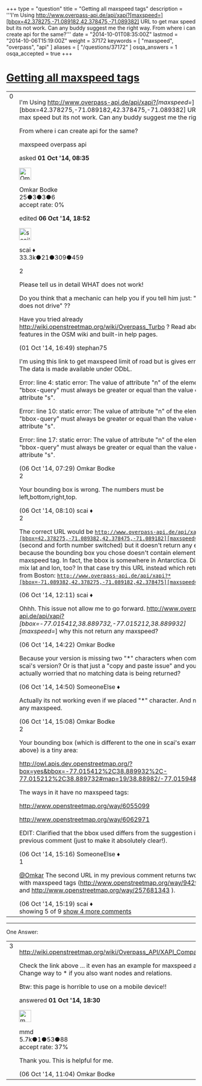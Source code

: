 +++
type = "question"
title = "Getting all maxspeed tags"
description = '''I&#x27;m Using http://www.overpass-api.de/api/xapi?[maxspeed=][bbox=42.378275,-71.089182,42.378475,-71.089382] URL to get max speed but its not work. Can any buddy suggest me the right way. From where i can create api for the same?'''
date = "2014-10-01T08:35:00Z"
lastmod = "2014-10-06T15:19:00Z"
weight = 37172
keywords = [ "maxspeed", "overpass", "api" ]
aliases = [ "/questions/37172" ]
osqa_answers = 1
osqa_accepted = true
+++

<div class="headNormal">

# [Getting all maxspeed tags](/questions/37172/getting-all-maxspeed-tags)

</div>

<div id="main-body">

<div id="askform">

<table id="question-table" style="width:100%;">
<colgroup>
<col style="width: 50%" />
<col style="width: 50%" />
</colgroup>
<tbody>
<tr>
<td style="width: 30px; vertical-align: top"><div class="vote-buttons">
<span id="post-37172-upvote" class="ajax-command post-vote up" rel="nofollow" title="I like this post (click again to cancel)"> </span>
<div id="post-37172-score" class="post-score" title="current number of votes">
0
</div>
<span id="post-37172-downvote" class="ajax-command post-vote down" rel="nofollow" title="I dont like this post (click again to cancel)"> </span> <span id="favorite-mark" class="ajax-command favorite-mark" rel="nofollow" title="mark/unmark this question as favorite (click again to cancel)"> </span>
<div id="favorite-count" class="favorite-count">
&#10;</div>
</div></td>
<td><div id="item-right">
<div class="question-body">
<p>I'm Using <a href="http://www.overpass-api.de/api/xapi?">http://www.overpass-api.de/api/xapi?</a><em>[maxspeed=</em>][bbox=42.378275,-71.089182,42.378475,-71.089382] URL to get max speed but its not work. Can any buddy suggest me the right way.</p>
<p>From where i can create api for the same?</p>
</div>
<div id="question-tags" class="tags-container tags">
<span class="post-tag tag-link-maxspeed" rel="tag" title="see questions tagged &#39;maxspeed&#39;">maxspeed</span> <span class="post-tag tag-link-overpass" rel="tag" title="see questions tagged &#39;overpass&#39;">overpass</span> <span class="post-tag tag-link-api" rel="tag" title="see questions tagged &#39;api&#39;">api</span>
</div>
<div id="question-controls" class="post-controls">
&#10;</div>
<div class="post-update-info-container">
<div class="post-update-info post-update-info-user">
<p>asked <strong>01 Oct '14, 08:35</strong></p>
<img src="https://secure.gravatar.com/avatar/a85348500bd1961aaf51907b736e9c77?s=32&amp;d=identicon&amp;r=g" class="gravatar" width="32" height="32" alt="Omkar%20Bodke&#39;s gravatar image" />
<p><span>Omkar Bodke</span><br />
<span class="score" title="25 reputation points">25</span><span title="3 badges"><span class="badge1">●</span><span class="badgecount">3</span></span><span title="3 badges"><span class="silver">●</span><span class="badgecount">3</span></span><span title="6 badges"><span class="bronze">●</span><span class="badgecount">6</span></span><br />
<span class="accept_rate" title="Rate of the user&#39;s accepted answers">accept rate:</span> <span title="Omkar Bodke has no accepted answers">0%</span></p>
</div>
<div class="post-update-info post-update-info-edited">
<p><span> edited <strong>06 Oct '14, 18:52</strong> </span></p>
<img src="https://secure.gravatar.com/avatar/52d3234f3be58156770e8a91d575bfbd?s=32&amp;d=identicon&amp;r=g" class="gravatar" width="32" height="32" alt="scai&#39;s gravatar image" />
<p><span>scai ♦</span><br />
<span class="score" title="33317 reputation points"><span>33.3k</span></span><span title="21 badges"><span class="badge1">●</span><span class="badgecount">21</span></span><span title="309 badges"><span class="silver">●</span><span class="badgecount">309</span></span><span title="459 badges"><span class="bronze">●</span><span class="badgecount">459</span></span></p>
</div>
</div>
<div id="comments-container-37172" class="comments-container">
<span id="37193"></span>
<div id="comment-37193" class="comment">
<div id="post-37193-score" class="comment-score">
2
</div>
<div class="comment-text">
<p>Please tell us in detail WHAT does not work!</p>
<p>Do you think that a mechanic can help you if you tell him just: "my car does not drive" ??</p>
<p>Have you tried already <a href="http://wiki.openstreetmap.org/wiki/Overpass_Turbo">http://wiki.openstreetmap.org/wiki/Overpass_Turbo</a> ? Read about all its features in the OSM wiki and built-in help pages.</p>
</div>
<div id="comment-37193-info" class="comment-info">
<span class="comment-age">(01 Oct '14, 16:49)</span> <span class="comment-user userinfo">stephan75</span>
</div>
</div>
<span id="37327"></span>
<div id="comment-37327" class="comment not_top_scorer">
<div id="post-37327-score" class="comment-score">
&#10;</div>
<div class="comment-text">
<p>I'm using this link to get maxspeed limit of road but is gives error like The data is made available under ODbL.</p>
<p>Error: line 4: static error: The value of attribute "n" of the element "bbox-query" must always be greater or equal than the value of attribute "s".</p>
<p>Error: line 10: static error: The value of attribute "n" of the element "bbox-query" must always be greater or equal than the value of attribute "s".</p>
<p>Error: line 17: static error: The value of attribute "n" of the element "bbox-query" must always be greater or equal than the value of attribute "s".</p>
</div>
<div id="comment-37327-info" class="comment-info">
<span class="comment-age">(06 Oct '14, 07:29)</span> <span class="comment-user userinfo">Omkar Bodke</span>
</div>
</div>
<span id="37329"></span>
<div id="comment-37329" class="comment">
<div id="post-37329-score" class="comment-score">
2
</div>
<div class="comment-text">
<p>Your bounding box is wrong. The numbers must be left,bottom,right,top.</p>
</div>
<div id="comment-37329-info" class="comment-info">
<span class="comment-age">(06 Oct '14, 08:10)</span> <span class="comment-user userinfo">scai ♦</span>
</div>
</div>
<span id="37337"></span>
<div id="comment-37337" class="comment">
<div id="post-37337-score" class="comment-score">
2
</div>
<div class="comment-text">
<p>The correct URL would be <a href="http://www.overpass-api.de/api/xapi?*%5Bbbox=42.378275,-71.089382,42.378475,-71.089182%5D%5Bmaxspeed=*%5D"><code>http://www.overpass-api.de/api/xapi?*[bbox=42.378275,-71.089382,42.378475,-71.089182][maxspeed=*]</code></a> (second and forth number switched) but it doesn't return any elements because the bounding box you chose doesn't contain elements with a maxspeed tag. In fact, the bbox is somewhere in Antarctica. Did you mix lat and lon, too? In that case try this URL instead which returns data from Boston: <a href="http://www.overpass-api.de/api/xapi?*%5Bbbox=-71.089382,42.378275,-71.089182,42.378475%5D%5Bmaxspeed=*%5D"><code>http://www.overpass-api.de/api/xapi?*[bbox=-71.089382,42.378275,-71.089182,42.378475][maxspeed=*]</code></a></p>
</div>
<div id="comment-37337-info" class="comment-info">
<span class="comment-age">(06 Oct '14, 12:11)</span> <span class="comment-user userinfo">scai ♦</span>
</div>
</div>
<span id="37341"></span>
<div id="comment-37341" class="comment not_top_scorer">
<div id="post-37341-score" class="comment-score">
&#10;</div>
<div class="comment-text">
<p>Ohhh. This issue not allow me to go forward. <a href="http://www.overpass-api.de/api/xapi?">http://www.overpass-api.de/api/xapi?</a><em>[bbox=-77.015412,38.889732,-77.015212,38.889932][maxspeed=</em>] why this not return any maxspeed?</p>
</div>
<div id="comment-37341-info" class="comment-info">
<span class="comment-age">(06 Oct '14, 14:22)</span> <span class="comment-user userinfo">Omkar Bodke</span>
</div>
</div>
<span id="37342"></span>
<div id="comment-37342" class="comment not_top_scorer">
<div id="post-37342-score" class="comment-score">
&#10;</div>
<div class="comment-text">
<p>Because your version is missing two "*" characters when compared to scai's version? Or is that just a "copy and paste issue" and you're actually worried that no matching data is being returned?</p>
</div>
<div id="comment-37342-info" class="comment-info">
<span class="comment-age">(06 Oct '14, 14:50)</span> <span class="comment-user userinfo">SomeoneElse ♦</span>
</div>
</div>
<span id="37343"></span>
<div id="comment-37343" class="comment not_top_scorer">
<div id="post-37343-score" class="comment-score">
&#10;</div>
<div class="comment-text">
<p>Actually its not working even if we placed "*" character. And not return any maxspeed.</p>
</div>
<div id="comment-37343-info" class="comment-info">
<span class="comment-age">(06 Oct '14, 15:08)</span> <span class="comment-user userinfo">Omkar Bodke</span>
</div>
</div>
<span id="37344"></span>
<div id="comment-37344" class="comment">
<div id="post-37344-score" class="comment-score">
2
</div>
<div class="comment-text">
<p>Your bounding box (which is different to the one in scai's example above) is a tiny area:</p>
<p><a href="http://owl.apis.dev.openstreetmap.org/?box=yes&amp;bbox=-77.015412%2C38.889932%2C-77.015212%2C38.889732#map=19/38.88982/-77.01594&amp;layers=N">http://owl.apis.dev.openstreetmap.org/?box=yes&amp;bbox=-77.015412%2C38.889932%2C-77.015212%2C38.889732#map=19/38.88982/-77.01594&amp;layers=N</a></p>
<p>The ways in it have no maxspeed tags:</p>
<p><a href="http://www.openstreetmap.org/way/6055099">http://www.openstreetmap.org/way/6055099</a></p>
<p><a href="http://www.openstreetmap.org/way/6062971">http://www.openstreetmap.org/way/6062971</a></p>
<p>EDIT: Clarified that the bbox used differs from the suggestion in the previous comment (just to make it absolutely clear!).</p>
</div>
<div id="comment-37344-info" class="comment-info">
<span class="comment-age">(06 Oct '14, 15:16)</span> <span class="comment-user userinfo">SomeoneElse ♦</span>
</div>
</div>
<span id="37345"></span>
<div id="comment-37345" class="comment">
<div id="post-37345-score" class="comment-score">
1
</div>
<div class="comment-text">
<p><a href="http://help.openstreetmap.org/users/9742/omkar-bodke"></a><a href="http://help.openstreetmap.org/users/9742/omkar-bodke">@Omkar</a> The second URL in my previous comment returns two ways with maxspeed tags (<a href="http://www.openstreetmap.org/way/9429794">http://www.openstreetmap.org/way/9429794</a> and <a href="http://www.openstreetmap.org/way/257681343">http://www.openstreetmap.org/way/257681343</a> ).</p>
</div>
<div id="comment-37345-info" class="comment-info">
<span class="comment-age">(06 Oct '14, 15:19)</span> <span class="comment-user userinfo">scai ♦</span>
</div>
</div>
</div>
<div id="comment-tools-37172" class="comment-tools">
<span class="comments-showing"> showing 5 of 9 </span> <a href="#" class="show-all-comments-link">show 4 more comments</a>
</div>
<div class="clear">
&#10;</div>
<div id="comment-37172-form-container" class="comment-form-container">
&#10;</div>
<div class="clear">
&#10;</div>
</div></td>
</tr>
</tbody>
</table>

------------------------------------------------------------------------

<div class="tabBar">

<span id="sort-top"></span>

<div class="headQuestions">

One Answer:

</div>

</div>

<span id="37204"></span>

<div id="answer-container-37204" class="answer accepted-answer">

<table style="width:100%;">
<colgroup>
<col style="width: 50%" />
<col style="width: 50%" />
</colgroup>
<tbody>
<tr>
<td style="width: 30px; vertical-align: top"><div class="vote-buttons">
<span id="post-37204-upvote" class="ajax-command post-vote up" rel="nofollow" title="I like this post (click again to cancel)"> </span>
<div id="post-37204-score" class="post-score" title="current number of votes">
3
</div>
<span id="post-37204-downvote" class="ajax-command post-vote down" rel="nofollow" title="I dont like this post (click again to cancel)"> </span> <span class="accept-answer on" rel="nofollow" title="Omkar Bodke has selected this answer as the correct answer"> </span>
</div></td>
<td><div class="item-right">
<div class="answer-body">
<p><a href="http://wiki.openstreetmap.org/wiki/Overpass_API/XAPI_Compatibility_Layer">http://wiki.openstreetmap.org/wiki/Overpass_API/XAPI_Compatibility_Layer</a></p>
<p>Check the link above ... it even has an example for maxspeed and bbox. Change way to * if you also want nodes and relations.</p>
<p>Btw: this page is horrible to use on a mobile device!!</p>
</div>
<div class="answer-controls post-controls">
&#10;</div>
<div class="post-update-info-container">
<div class="post-update-info post-update-info-user">
<p>answered <strong>01 Oct '14, 18:30</strong></p>
<img src="https://secure.gravatar.com/avatar/264d84ab05b942224b05960903eba7a7?s=32&amp;d=identicon&amp;r=g" class="gravatar" width="32" height="32" alt="mmd&#39;s gravatar image" />
<p><span>mmd</span><br />
<span class="score" title="5682 reputation points"><span>5.7k</span></span><span title="1 badges"><span class="badge1">●</span><span class="badgecount">1</span></span><span title="53 badges"><span class="silver">●</span><span class="badgecount">53</span></span><span title="88 badges"><span class="bronze">●</span><span class="badgecount">88</span></span><br />
<span class="accept_rate" title="Rate of the user&#39;s accepted answers">accept rate:</span> <span title="mmd has 44 accepted answers">37%</span></p>
</div>
</div>
<div id="comments-container-37204" class="comments-container">
<span id="37332"></span>
<div id="comment-37332" class="comment">
<div id="post-37332-score" class="comment-score">
&#10;</div>
<div class="comment-text">
<p>Thank you. This is helpful for me.</p>
</div>
<div id="comment-37332-info" class="comment-info">
<span class="comment-age">(06 Oct '14, 11:04)</span> <span class="comment-user userinfo">Omkar Bodke</span>
</div>
</div>
</div>
<div id="comment-tools-37204" class="comment-tools">
&#10;</div>
<div class="clear">
&#10;</div>
<div id="comment-37204-form-container" class="comment-form-container">
&#10;</div>
<div class="clear">
&#10;</div>
</div></td>
</tr>
</tbody>
</table>

</div>

<div class="paginator-container-left">

</div>

</div>

</div>

